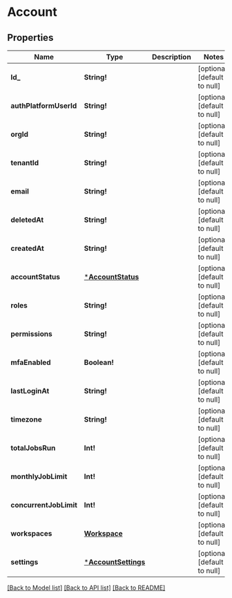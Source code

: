 # Account

## Properties
Name | Type | Description | Notes
------------ | ------------- | ------------- | -------------
**Id_** | **String!** |  | [optional] [default to null]
**authPlatformUserId** | **String!** |  | [optional] [default to null]
**orgId** | **String!** |  | [optional] [default to null]
**tenantId** | **String!** |  | [optional] [default to null]
**email** | **String!** |  | [optional] [default to null]
**deletedAt** | **String!** |  | [optional] [default to null]
**createdAt** | **String!** |  | [optional] [default to null]
**accountStatus** | [***AccountStatus**](AccountStatus.md) |  | [optional] [default to null]
**roles** | **String!** |  | [optional] [default to null]
**permissions** | **String!** |  | [optional] [default to null]
**mfaEnabled** | **Boolean!** |  | [optional] [default to null]
**lastLoginAt** | **String!** |  | [optional] [default to null]
**timezone** | **String!** |  | [optional] [default to null]
**totalJobsRun** | **Int!** |  | [optional] [default to null]
**monthlyJobLimit** | **Int!** |  | [optional] [default to null]
**concurrentJobLimit** | **Int!** |  | [optional] [default to null]
**workspaces** | [**Workspace**](Workspace.md) |  | [optional] [default to null]
**settings** | [***AccountSettings**](AccountSettings.md) |  | [optional] [default to null]

[[Back to Model list]](../README.md#documentation-for-models) [[Back to API list]](../README.md#documentation-for-api-endpoints) [[Back to README]](../README.md)


